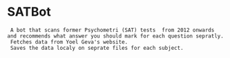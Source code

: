 # SATBot
     A bot that scans former Psychometri (SAT) tests  from 2012 onwards and recommends what answer you should mark for each question sepratly.
     Fetches data from Yoel Geva's website.
     Saves the data localy on seprate files for each subject.
